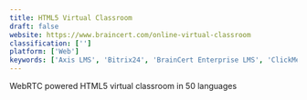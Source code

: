 ```yaml
---
title: HTML5 Virtual Classroom
draft: false 
website: https://www.braincert.com/online-virtual-classroom
classification: ['']
platform: ['Web']
keywords: ['Axis LMS', 'Bitrix24', 'BrainCert Enterprise LMS', 'ClickMeeting', 'E-Learning Platform', 'Flock', 'Jive', 'ON24', 'OnBoard', 'Onstream Webinars', 'Samepage', 'Slack', 'StartMeeting', 'Thought Industries', 'Unily', 'Zoho Meeting', 'Zoho ShowTime']
---
```

WebRTC powered HTML5 virtual classroom in 50 languages